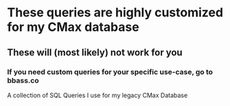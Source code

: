 # These queries are highly customized for my CMax database
## These will (most likely) not work for you
### If you need custom queries for your specific use-case, go to bbass.co
A collection of SQL Queries I use for my legacy CMax Database
